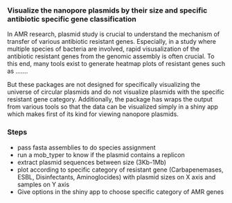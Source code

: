 ### Visualize the nanopore plasmids by their size and specific antibiotic specific gene classification

In AMR research, plasmid study is crucial to understand the mechanism of transfer of various antibiotic resistant genes. 
Especially, in a study where multiple species of bacteria are involved, rapid visusalization of the antibiotic resistant genes from the genomic assembly is often crucial. To this end, many tools exist to generate heatmap plots of resistant genes such as ....... 

But these packages are not designed for specifically visualizing the universe of circular plasmids and do not visualize plasmids with the specific resistant gene category. Additionally, the package has wraps the output from various tools so that the data can be visualized simply in a shiny app which makes first of its kind for viewing nanopore plasmids.

### Steps
  * pass fasta assemblies to do species assignment
  * run a mob_typer to know if the plasmid contains a replicon 
  * extract plasmid sequences between size (3Kb-1Mb)
  * plot according to specific category of resistant gene (Carbapenemases, ESBL, Disinfectants, Aminoglocides) with plasmid sizes on X axis and samples on Y axis
  * Give options in the shiny app to choose specific category of AMR genes
